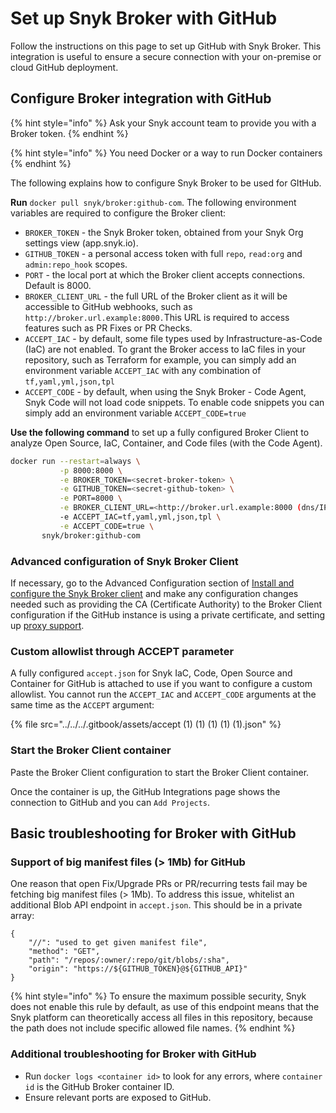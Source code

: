 # Set up Snyk Broker with GitHub

Follow the instructions on this page to set up GitHub with Snyk Broker. This integration is useful to ensure a secure connection with your on-premise or cloud GitHub deployment.

## Configure Broker integration with GitHub

{% hint style="info" %}
Ask your Snyk account team to provide you with a Broker token.
{% endhint %}

{% hint style="info" %}
You need Docker or a way to run Docker containers
{% endhint %}

The following explains how to configure Snyk Broker to be used for GItHub.

**Run** `docker pull snyk/broker:github-com`. The following environment variables are required to configure the Broker client:

* `BROKER_TOKEN` - the Snyk Broker token, obtained from your Snyk Org settings view (app.snyk.io).
* `GITHUB_TOKEN` - a personal access token with full `repo`, `read:org` and `admin:repo_hook` scopes.
* `PORT` - the local port at which the Broker client accepts connections. Default is 8000.
* `BROKER_CLIENT_URL` - the full URL of the Broker client as it will be accessible to GitHub webhooks, such as `http://broker.url.example:8000.`This URL is required to access features such as PR Fixes or PR Checks.
* `ACCEPT_IAC` - by default, some file types used by Infrastructure-as-Code (IaC) are not enabled. To grant the Broker access to IaC files in your repository, such as Terraform for example, you can simply add an environment variable `ACCEPT_IAC` with any combination of `tf,yaml,yml,json,tpl`
* `ACCEPT_CODE` - by default, when using the Snyk Broker - Code Agent, Snyk Code will not load code snippets. To enable code snippets you can simply add an environment variable `ACCEPT_CODE=true`

**Use the following command** to set up a fully configured Broker Client to analyze Open Source, IaC, Container, and Code files (with the Code Agent).

```bash
docker run --restart=always \
           -p 8000:8000 \
           -e BROKER_TOKEN=<secret-broker-token> \
           -e GITHUB_TOKEN=<secret-github-token> \
           -e PORT=8000 \
           -e BROKER_CLIENT_URL=<http://broker.url.example:8000 (dns/IP:port)> \
           -e ACCEPT_IAC=tf,yaml,yml,json,tpl \
           -e ACCEPT_CODE=true \
       snyk/broker:github-com
```

### Advanced configuration of Snyk Broker Client

If necessary, go to the Advanced Configuration section of [Install and configure the Snyk Broker client](../set-up-snyk-broker/how-to-install-and-configure-your-snyk-broker-client.md) and make any configuration changes needed such as providing the CA (Certificate Authority) to the Broker Client configuration if the GitHub instance is using a private certificate, and setting up [proxy support](https://docs.snyk.io/integrations/snyk-broker/set-up-snyk-broker/how-to-install-and-configure-your-snyk-broker-client#proxy-support).

### Custom allowlist through ACCEPT parameter

A fully configured `accept.json` for Snyk IaC, Code, Open Source and Container for GitHub is attached to use if you want to configure a custom allowlist. You cannot run the `ACCEPT_IAC` and `ACCEPT_CODE` arguments at the same time as the `ACCEPT` argument:

{% file src="../../../.gitbook/assets/accept (1) (1) (1) (1) (1).json" %}

### Start the Broker Client container

Paste the Broker Client configuration to start the Broker Client container.

Once the container is up, the GitHub Integrations page shows the connection to GitHub and you can `Add Projects`.

## Basic troubleshooting for Broker with GitHub

### **Support of big manifest files (> 1Mb) for GitHub**

One reason that open Fix/Upgrade PRs or PR/recurring tests fail may be fetching big manifest files (> 1Mb). To address this issue, whitelist an additional Blob API endpoint in `accept.json`. This should be in a private array:

```
{
    "//": "used to get given manifest file",
    "method": "GET",
    "path": "/repos/:owner/:repo/git/blobs/:sha",
    "origin": "https://${GITHUB_TOKEN}@${GITHUB_API}"
}
```

{% hint style="info" %}
To ensure the maximum possible security, Snyk does not enable this rule by default, as use of this endpoint means that the Snyk platform can theoretically access all files in this repository, because the path does not include specific allowed file names.
{% endhint %}

### **Additional troubleshooting for Broker with GitHub**

* Run `docker logs <container id>` to look for any errors, where `container id` is the GitHub Broker container ID.
* Ensure relevant ports are exposed to GitHub.
